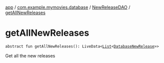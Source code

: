 [app](../../index.md) / [com.example.mymovies.database](../index.md) / [NewReleaseDAO](index.md) / [getAllNewReleases](./get-all-new-releases.md)

# getAllNewReleases

`abstract fun getAllNewReleases(): LiveData<`[`List`](https://kotlinlang.org/api/latest/jvm/stdlib/kotlin.collections/-list/index.html)`<`[`DatabaseNewRelease`](../-database-new-release/index.md)`>>`

Get all the new releases

